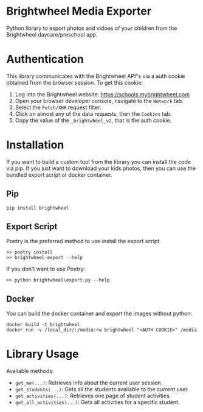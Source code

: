 # Brightwheel Media Exporter
Python library to export photos and vidoes of your children from the Brightwheel daycare/preschool app.

# Authentication
This library communicates with the Brightwheel API"s via a auth cookie obtained from the browser session. To get this cookie:
1. Log into the Brightwheel website: https://schools.mybrightwheel.com
2. Open your browser developer console, navigate to the `Network` tab.
3. Select the `Fetch/XHR` request filter.
4. Click on almost any of the data requests, then the `Cookies` tab.
5. Copy the value of the `_brightwheel_v2`, that is the auth cookie.	

# Installation
If you want to build a custom tool from the library you can install the code via pip. If you just want to download your kids photos, then you can use the bundled export script or docker container.

## Pip
```
pip install brightwheel
```

## Export Script
Poetry is the preferred method to use install the export script.
```
>> poetry install
>> brightwheel-export --help
```

If you don't want to use Poetry:
```
>> python brightwheel\export.py --help
```

## Docker
You can build the docker container and export the images without python:
```
docker build -t brightwheel
docker run -v /local_dir/:/media:rw brightwheel "<AUTH COOKIE>" /media
```

# Library Usage
Available methods:
- `get_me(...)`: Retrieves info about the current user session.
- `get_students(...)`: Gets all the students available to the current user.
- `get_activities(...)`: Retrieves one page of student activities.
- `get_all_activities(...)`: Gets all activities for a specific student.
